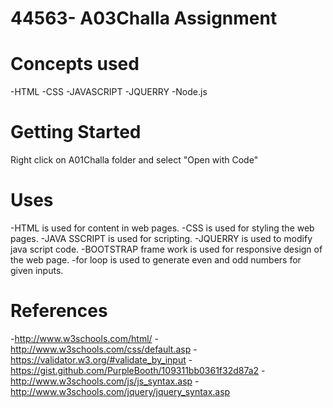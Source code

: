 # 44563- A03Challa Assignment
# Concepts used
-HTML
-CSS
-JAVASCRIPT
-JQUERRY
-Node.js

# Getting Started
Right click on A01Challa folder and select "Open with Code"
# Uses
-HTML is used for content in web pages.
-CSS is used for styling the web pages.
-JAVA SSCRIPT is used for scripting.
-JQUERRY is used to modify java script code.
-BOOTSTRAP frame work is used for responsive design of the web page. 
-for loop is used to generate even and odd numbers for given inputs.
# References
-http://www.w3schools.com/html/
-http://www.w3schools.com/css/default.asp
-https://validator.w3.org/#validate_by_input
-https://gist.github.com/PurpleBooth/109311bb0361f32d87a2
-http://www.w3schools.com/js/js_syntax.asp
-http://www.w3schools.com/jquery/jquery_syntax.asp
